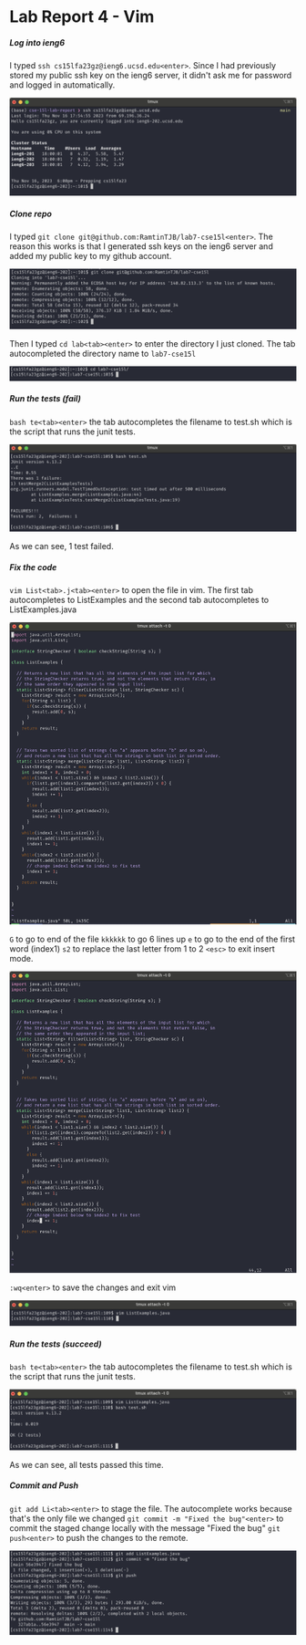 # Lab Report 4 - Vim

##### Log into ieng6
I typed `ssh cs15lfa23gz@ieng6.ucsd.edu<enter>`. Since I had previously stored my public ssh key on the ieng6 server, it didn't ask me for password and logged in automatically.

![ieng6 ssh login](images/lab4/lab4-ieng6-login.png)

##### Clone repo
I typed `git clone git@github.com:RamtinTJB/lab7-cse15l<enter>`. The reason this works is that I generated ssh keys on the ieng6 server and added my public key to my github account.

![git clone](images/lab4/lab4-git-clone.png)

Then I typed `cd lab<tab><enter>` to enter the directory I just cloned. The tab autocompleted the directory name to `lab7-cse15l`

![cd directory](images/lab4/lab4-cd-dir.png)

##### Run the tests (fail)

`bash te<tab><enter>` the tab autocompletes the filename to test.sh which is the script that runs the junit tests.

![test fail](images/lab4/lab4-test-fail.png)

As we can see, 1 test failed.

##### Fix the code
`vim List<tab>.j<tab><enter>` to open the file in vim. The first tab autocompletes to ListExamples and the second tab autocompletes to ListExamples.java

![vim open](images/lab4/lab4-vim-open.png)

`G` to go to end of the file `kkkkkk` to go 6 lines up `e` to go to the end of the first word (index1) `s2` to replace the last letter from 1 to 2 `<esc>` to exit insert mode.

![vim edit](images/lab4/lab4-vim-edit.png)

`:wq<enter>` to save the changes and exit vim

![vim close](images/lab4/lab4-vim-close.png)

##### Run the tests (succeed)

`bash te<tab><enter>` the tab autocompletes the filename to test.sh which is the script that runs the junit tests.

![test succeed](images/lab4/lab4-test-success.png)

As we can see, all tests passed this time.

##### Commit and Push

`git add Li<tab><enter>` to stage the file. The autocomplete works because that's the only file we changed `git commit -m "Fixed the bug"<enter>` to commit the staged change locally with the message "Fixed the bug" `git push<enter>` to push the changes to the remote.

![git](images/lab4/lab4-git.png)
